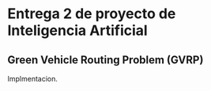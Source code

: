 # Entrega 2 de proyecto de Inteligencia Artificial

## Green Vehicle Routing Problem (GVRP)

Implmentacion.
